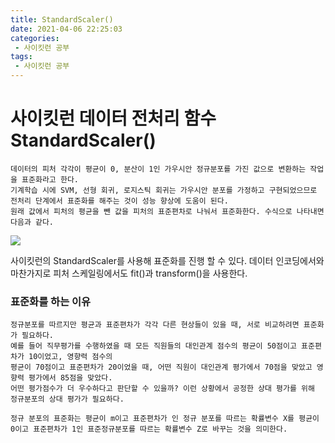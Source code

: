 ```yaml
---
title: StandardScaler()
date: 2021-04-06 22:25:03
categories:
 - 사이킷런 공부
tags:
 - 사이킷런 공부
---
```

# 사이킷런 데이터 전처리 함수 StandardScaler()

    데이터의 피처 각각이 평균이 0, 분산이 1인 가우시안 정규분포를 가진 값으로 변환하는 작업을 표준화라고 한다.
    기계학습 시에 SVM, 선형 회귀, 로지스틱 회귀는 가우시안 분포를 가정하고 구현되었으므로 전처리 단계에서 표준화를 해주는 것이 성능 향상에 도움이 된다.
    원래 값에서 피처의 평균을 뺀 값을 피처의 표준편차로 나눠서 표준화한다. 수식으로 나타내면 다음과 같다.

![](/image/standard.PNG)

사이킷런의 StandardScaler를 사용해 표준화를 진행 할 수 있다. 데이터 인코딩에서와 마찬가지로 피처 스케일링에서도 fit()과 transform()을 사용한다.

### 표준화를 하는 이유

    정규분포를 따르지만 평균과 표준편차가 각각 다른 현상들이 있을 때, 서로 비교하려면 표준화가 필요하다.
    예를 들어 직무평가를 수행하였을 때 모든 직원들의 대인관계 점수의 평균이 50점이고 표준편차가 10이었고, 영향력 점수의
    평균이 70점이고 표준편차가 20이었을 때, 어떤 직원이 대인관계 평가에서 70점을 맞았고 영향력 평가에서 85점을 맞았다.
    어떤 평가점수가 더 우수하다고 판단할 수 있을까? 이런 상황에서 공정한 상대 평가를 위해 정규분포의 상대 평가가 필요하다. 
    
    정규 분포의 표준화는 평균이 m이고 표준편차가 인 정규 분포를 따르는 확률변수 X를 평균이 0이고 표준편차가 1인 표준정규분포를 따르는 확률변수 Z로 바꾸는 것을 의미한다.